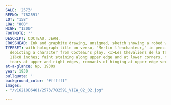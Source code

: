 ```yaml
---
SALE: '2573'
REFNO: "782591"
LOT: "158"
LOW: "800"
HIGH: "1200"
FOOTNOTE: ''
DESCRIPT: COCTEAU, JEAN.
CROSSHEAD: Ink and graphite drawing, unsigned, sketch showing a robed wizard in profile,
TYPESET: with holograph title on verso, "Merlin l'enchanteur," in pencil, [likely
  depicting a character from Cocteau's play, <I>Les Chevaliers de la Table ronde</i>].
  11½x8 inches; faint staining along upper edge and at lower corners, few short closed
  tears at upper and right edges, remnants of hinging at upper edge verso.
at-a-glance: Np, 1930s
year: 1930
pullquote: ''
background_color: "#ffffff"
images:
- "/v1621886481/2573/782591_VIEW_02_02.jpg"

---
```


